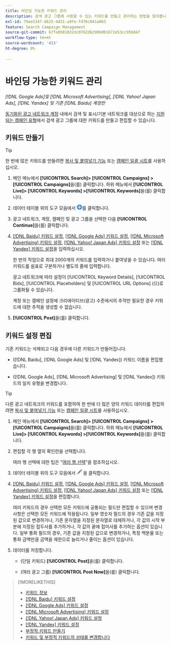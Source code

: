 ```yaml
---
title: 바인딩 가능한 키워드 관리
description: 검색 광고 그룹에 사용할 수 있는 키워드를 만들고 관리하는 방법을 알아봅니다.
exl-id: 79ae5347-8625-4d31-a9fe-f476c041a063
feature: Search Campaign Management
source-git-commit: 67fe8581832dc0762d62908d01672e53cc95b847
workflow-type: tm+mt
source-wordcount: '413'
ht-degree: 0%

---
```


# 바인딩 가능한 키워드 관리

*[!DNL Google Ads]및 [!DNL Microsoft Advertising], [!DNL Yahoo! Japan Ads], [!DNL Yandex] 및 기존 [!DNL Baidu] 계정만*

[동기화된 광고 네트워크 계정](/help/search-social-commerce/campaign-management/accounts/ad-network-account-about.md) 내에서 검색 및 표시/기본 네트워크를 대상으로 하는 [지원되는 캠페인 유형](/help/search-social-commerce/introduction/supported-inventory.md)에서 검색 광고 그룹에 대한 키워드를 만들고 편집할 수 있습니다.

## 키워드 만들기

>[!TIP]
>
>한 번에 많은 키워드를 만들려면 [복사 및 붙여넣기 기능](/help/search-social-commerce/campaign-management/campaigns/copy-paste.md) 또는 [캠페인 일괄 시트](/help/search-social-commerce/campaign-management/bulksheets/bulksheet-about.md)를 사용하십시오.

1. 메인 메뉴에서 **[!UICONTROL Search]> [!UICONTROL Campaigns] >[!UICONTROL Campaigns]**&#x200B;을(를) 클릭합니다. 하위 메뉴에서 **[!UICONTROL Live]> [!UICONTROL Keywords] >[!UICONTROL Keywords]**&#x200B;을(를) 클릭합니다.

1. 데이터 테이블 위의 도구 모음에서 ![만들기](/help/search-social-commerce/assets/add.png "만들기")를 클릭합니다.

1. 광고 네트워크, 계정, 캠페인 및 광고 그룹을 선택한 다음 **[!UICONTROL Continue]**&#x200B;을(를) 클릭합니다.

1. [[!DNL Baidu] 키워드 설정](keyword-settings-baidu.md), [[!DNL Google Ads] 키워드 설정](keyword-settings-google.md), [[!DNL Microsoft Advertising] 키워드 설정](keyword-settings-microsoft.md), [[!DNL Yahoo! Japan Ads] 키워드 설정](keyword-settings-yahoo-japan.md) 또는 [[!DNL Yandex] 키워드 설정](keyword-settings-yandex.md)을 입력하십시오.

   한 번의 작업으로 최대 2000개의 키워드를 입력하거나 붙여넣을 수 있습니다. 여러 키워드를 쉼표로 구분하거나 별도의 줄에 입력합니다.

   광고 네트워크에 따라 설정이 [!UICONTROL Keyword Details], [!UICONTROL Bids], [!UICONTROL Placeholders] 및 [!UICONTROL URL Options] (으)로 그룹화될 수 있습니다.

   계정 또는 캠페인 설정에 크리에이티브(광고) 수준에서의 추적만 필요한 경우 키워드에 대한 추적을 생성할 수 없습니다.

1. **[!UICONTROL Post]**&#x200B;을(를) 클릭합니다.

## 키워드 설정 편집

기존 키워드는 삭제되고 다음 경우에 다른 키워드가 만들어집니다.

* ([!DNL Baidu], [!DNL Google Ads] 및 [!DNL Yandex]) 키워드 이름을 편집했습니다.

* ([!DNL Google Ads], [!DNL Microsoft Advertising] 및 [!DNL Yandex]) 키워드의 일치 유형을 변경합니다.

>[!TIP]
>
>다른 광고 네트워크의 키워드를 포함하여 한 번에 더 많은 양의 키워드 데이터를 편집하려면 [복사 및 붙여넣기 기능](/help/search-social-commerce/campaign-management/campaigns/copy-paste.md) 또는 [캠페인 일괄 시트](/help/search-social-commerce/campaign-management/bulksheets/bulksheet-about.md)를 사용하십시오.

1. 메인 메뉴에서 **[!UICONTROL Search]> [!UICONTROL Campaigns] >[!UICONTROL Campaigns]**&#x200B;을(를) 클릭합니다. 하위 메뉴에서 **[!UICONTROL Live]> [!UICONTROL Keywords] >[!UICONTROL Keywords]**&#x200B;을(를) 클릭합니다.

1. 편집할 각 행 옆의 확인란을 선택합니다.

   여러 행 선택에 대한 팁은 &quot;[여러 행 선택](/help/search-social-commerce/common-tasks/navigation-editing-selection/multiple-rows-select.md)&quot;을 참조하십시오.

1. 데이터 테이블 위의 도구 모음에서 ![편집](/help/search-social-commerce/assets/edit.png "편집") 을 클릭합니다.

1. [[!DNL Baidu] 키워드 설정](keyword-settings-baidu.md), [[!DNL Google Ads] 키워드 설정](keyword-settings-google.md), [[!DNL Microsoft Advertising] 키워드 설정](keyword-settings-microsoft.md), [[!DNL Yahoo! Japan Ads] 키워드 설정](keyword-settings-yahoo-japan.md) 또는 [[!DNL Yandex] 키워드 설정](keyword-settings-yandex.md)을 편집합니다.

   여러 키워드의 경우 선택한 모든 키워드에 공통되는 필드만 편집할 수 있으며 변경 사항은 선택한 모든 키워드에 적용됩니다. 일부 영숫자 필드의 경우 기존 값을 지정된 값으로 변경하거나, 기존 문자열을 지정된 문자열로 대체하거나, 각 값의 시작 부분에 지정된 접두사를 추가하거나, 각 값의 끝에 접미사를 추가하는 옵션이 있습니다. 일부 통화 필드의 경우, 기존 값을 지정된 값으로 변경하거나, 특정 백분율 또는 통화 금액만큼 금액을 제한으로 늘리거나 줄이는 옵션이 있습니다.

1. 데이터를 저장합니다.

   * (단일 키워드) **[!UICONTROL Post]**&#x200B;을(를) 클릭합니다.

   * (여러 광고 그룹) **[!UICONTROL Post Now]**&#x200B;을(를) 클릭합니다.

>[!MORELIKETHIS]
>
>* [키워드 정보](keyword-about.md)
>* [[!DNL Baidu] 키워드 설정](keyword-settings-baidu.md)
>* [[!DNL Google Ads] 키워드 설정](keyword-settings-google.md)
>* [[!DNL Microsoft Advertising] 키워드 설정](keyword-settings-microsoft.md)
>* [[!DNL Yahoo! Japan Ads] 키워드 설정](keyword-settings-yahoo-japan.md)
>* [[!DNL Yandex] 키워드 설정](keyword-settings-yandex.md)
>* [부정적 키워드 만들기](/help/search-social-commerce/campaign-management/campaigns/keyword-negative-create.md)
>* [키워드 및 부정적 키워드의 상태를 변경합니다](keyword-status-edit.md)
